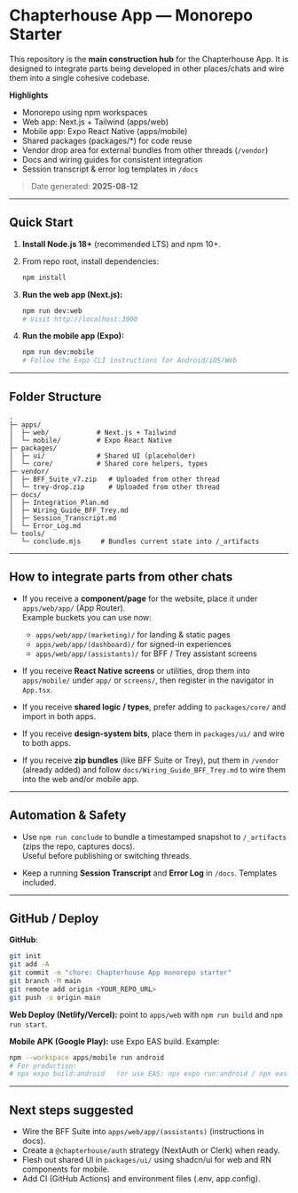 # Chapterhouse App — Monorepo Starter

This repository is the **main construction hub** for the Chapterhouse App. It is designed to integrate parts being developed in other places/chats and wire them into a single cohesive codebase.

**Highlights**
- Monorepo using npm workspaces
- Web app: Next.js + Tailwind (apps/web)
- Mobile app: Expo React Native (apps/mobile)
- Shared packages (packages/*) for code reuse
- Vendor drop area for external bundles from other threads (`/vendor`)
- Docs and wiring guides for consistent integration
- Session transcript & error log templates in `/docs`

> Date generated: **2025-08-12**

---

## Quick Start

1. **Install Node.js 18+** (recommended LTS) and npm 10+.
2. From repo root, install dependencies:

   ```bash
   npm install
   ```

3. **Run the web app (Next.js):**

   ```bash
   npm run dev:web
   # Visit http://localhost:3000
   ```

4. **Run the mobile app (Expo):**

   ```bash
   npm run dev:mobile
   # Follow the Expo CLI instructions for Android/iOS/Web
   ```

---

## Folder Structure

```
.
├─ apps/
│  ├─ web/            # Next.js + Tailwind
│  └─ mobile/         # Expo React Native
├─ packages/
│  ├─ ui/             # Shared UI (placeholder)
│  └─ core/           # Shared core helpers, types
├─ vendor/
│  ├─ BFF_Suite_v7.zip   # Uploaded from other thread
│  └─ trey-drop.zip      # Uploaded from other thread
├─ docs/
│  ├─ Integration_Plan.md
│  ├─ Wiring_Guide_BFF_Trey.md
│  ├─ Session_Transcript.md
│  └─ Error_Log.md
└─ tools/
   └─ conclude.mjs     # Bundles current state into /_artifacts
```

---

## How to integrate parts from other chats

- If you receive a **component/page** for the website, place it under `apps/web/app/` (App Router).  
  Example buckets you can use now:
  - `apps/web/app/(marketing)/` for landing & static pages
  - `apps/web/app/(dashboard)/` for signed-in experiences
  - `apps/web/app/(assistants)/` for BFF / Trey assistant screens

- If you receive **React Native screens** or utilities, drop them into `apps/mobile/` under `app/` or `screens/`, then register in the navigator in `App.tsx`.

- If you receive **shared logic / types**, prefer adding to `packages/core/` and import in both apps.

- If you receive **design-system bits**, place them in `packages/ui/` and wire to both apps.

- If you receive **zip bundles** (like BFF Suite or Trey), put them in `/vendor` (already added) and follow `docs/Wiring_Guide_BFF_Trey.md` to wire them into the web and/or mobile app.

---

## Automation & Safety

- Use `npm run conclude` to bundle a timestamped snapshot to `/_artifacts` (zips the repo, captures docs).  
  Useful before publishing or switching threads.

- Keep a running **Session Transcript** and **Error Log** in `/docs`. Templates included.

---

## GitHub / Deploy

**GitHub**:
```bash
git init
git add -A
git commit -m "chore: Chapterhouse App monorepo starter"
git branch -M main
git remote add origin <YOUR_REPO_URL>
git push -u origin main
```

**Web Deploy (Netlify/Vercel):** point to `apps/web` with `npm run build` and `npm run start`.

**Mobile APK (Google Play):** use Expo EAS build. Example:
```bash
npm --workspace apps/mobile run android
# For production:
# npx expo build:android   (or use EAS: npx expo run:android / npx eas build)
```

---

## Next steps suggested

- Wire the BFF Suite into `apps/web/app/(assistants)` (instructions in docs).  
- Create a `@chapterhouse/auth` strategy (NextAuth or Clerk) when ready.  
- Flesh out shared UI in `packages/ui/` using shadcn/ui for web and RN components for mobile.
- Add CI (GitHub Actions) and environment files (.env, app.config).

